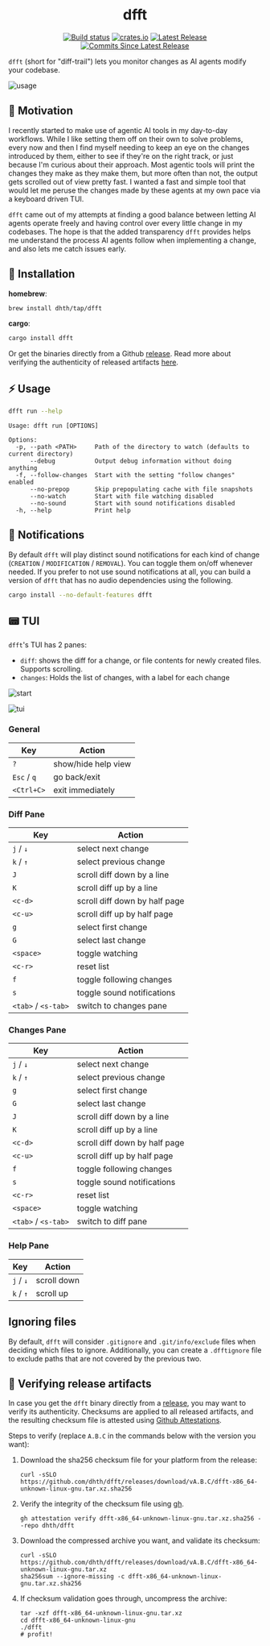 <p align="center">
  <h1 align="center">dfft</h1>
  <p align="center">
    <a href="https://github.com/dhth/dfft/actions/workflows/main.yml"><img alt="Build status" src="https://img.shields.io/github/actions/workflow/status/dhth/dfft/main.yml?style=flat-square"></a>
    <a href="https://crates.io/crates/dfft"><img alt="crates.io" src="https://img.shields.io/crates/v/dfft?style=flat-square"></a>
    <a href="https://github.com/dhth/dfft/releases/latest"><img alt="Latest Release" src="https://img.shields.io/github/release/dhth/dfft.svg?style=flat-square"></a>
    <a href="https://github.com/dhth/dfft/releases"><img alt="Commits Since Latest Release" src="https://img.shields.io/github/commits-since/dhth/dfft/latest?style=flat-square"></a>
  </p>
</p>

`dfft` (short for "diff-trail") lets you monitor changes as AI agents modify
your codebase.

![usage](https://tools.dhruvs.space/images/dfft/v0-1-0/dfft.gif)

🤔 Motivation
---

I recently started to make use of agentic AI tools in my day-to-day workflows.
While I like setting them off on their own to solve problems, every now and then
I find myself needing to keep an eye on the changes introduced by them, either
to see if they're on the right track, or just because I'm curious about their
approach. Most agentic tools will print the changes they make as they make them,
but more often than not, the output gets scrolled out of view pretty fast. I
wanted a fast and simple tool that would let me peruse the changes made by these
agents at my own pace via a keyboard driven TUI.

`dfft` came out of my attempts at finding a good balance between letting AI
agents operate freely and having control over every little change in my
codebases. The hope is that the added transparency `dfft` provides helps me
understand the process AI agents follow when implementing a change, and also
lets me catch issues early.

💾 Installation
---

**homebrew**:

```sh
brew install dhth/tap/dfft
```

**cargo**:

```sh
cargo install dfft
```

Or get the binaries directly from a Github [release][1]. Read more about
verifying the authenticity of released artifacts
[here](#-verifying-release-artifacts).

⚡️ Usage
---

```bash
dfft run --help
```

```text
Usage: dfft run [OPTIONS]

Options:
  -p, --path <PATH>     Path of the directory to watch (defaults to current directory)
      --debug           Output debug information without doing anything
  -f, --follow-changes  Start with the setting "follow changes" enabled
      --no-prepop       Skip prepopulating cache with file snapshots
      --no-watch        Start with file watching disabled
      --no-sound        Start with sound notifications disabled
  -h, --help            Print help
```

🔔 Notifications
---

By default `dfft` will play distinct sound notifications for each kind of change
(`CREATION` / `MODIFICATION` / `REMOVAL`). You can toggle them on/off whenever
needed. If you prefer to not use sound notifications at all, you can build a
version of `dfft` that has no audio dependencies using the following.

```bash
cargo install --no-default-features dfft
```

📟 TUI
---

`dfft`'s TUI has 2 panes:

- `diff`: shows the diff for a change, or file contents for newly created files.
  Supports scrolling.
- `changes`: Holds the list of changes, with a label for each change

![start](https://tools.dhruvs.space/images/dfft/v0-1-0/start.png)

![tui](https://tools.dhruvs.space/images/dfft/v0-1-0/tui.png)

### General

| Key         | Action              |
|-------------|---------------------|
| `?`         | show/hide help view |
| `Esc` / `q` | go back/exit        |
| `<Ctrl+C>`  | exit immediately    |

### Diff Pane

| Key                 | Action                        |
|---------------------|-------------------------------|
| `j` / `↓`           | select next change            |
| `k` / `↑`           | select previous change        |
| `J`                 | scroll diff down by a line    |
| `K`                 | scroll diff up by a line      |
| `<c-d>`             | scroll diff down by half page |
| `<c-u>`             | scroll diff up by half page   |
| `g`                 | select first change           |
| `G`                 | select last change            |
| `<space>`           | toggle watching               |
| `<c-r>`             | reset list                    |
| `f`                 | toggle following changes      |
| `s`                 | toggle sound notifications    |
| `<tab>` / `<s-tab>` | switch to changes pane        |

### Changes Pane

| Key                 | Action                        |
|---------------------|-------------------------------|
| `j` / `↓`           | select next change            |
| `k` / `↑`           | select previous change        |
| `g`                 | select first change           |
| `G`                 | select last change            |
| `J`                 | scroll diff down by a line    |
| `K`                 | scroll diff up by a line      |
| `<c-d>`             | scroll diff down by half page |
| `<c-u>`             | scroll diff up by half page   |
| `f`                 | toggle following changes      |
| `s`                 | toggle sound notifications    |
| `<c-r>`             | reset list                    |
| `<space>`           | toggle watching               |
| `<tab>` / `<s-tab>` | switch to diff pane           |

### Help Pane

| Key       | Action      |
|-----------|-------------|
| `j` / `↓` | scroll down |
| `k` / `↑` | scroll up   |

Ignoring files
---

By default, `dfft` will consider `.gitignore` and `.git/info/exclude` files when
deciding which files to ignore. Additionally, you can create a `.dfftignore`
file to exclude paths that are not covered by the previous two.

🔐 Verifying release artifacts
---

In case you get the `dfft` binary directly from a [release][1], you may want to
verify its authenticity. Checksums are applied to all released artifacts, and
the resulting checksum file is attested using [Github Attestations][2].

Steps to verify (replace `A.B.C` in the commands below with the version you
want):

1. Download the sha256 checksum file for your platform from the release:

   ```shell
   curl -sSLO https://github.com/dhth/dfft/releases/download/vA.B.C/dfft-x86_64-unknown-linux-gnu.tar.xz.sha256
   ```

2. Verify the integrity of the checksum file using [gh][3].

   ```shell
   gh attestation verify dfft-x86_64-unknown-linux-gnu.tar.xz.sha256 --repo dhth/dfft
   ```

3. Download the compressed archive you want, and validate its checksum:

   ```shell
   curl -sSLO https://github.com/dhth/dfft/releases/download/vA.B.C/dfft-x86_64-unknown-linux-gnu.tar.xz
   sha256sum --ignore-missing -c dfft-x86_64-unknown-linux-gnu.tar.xz.sha256
   ```

3. If checksum validation goes through, uncompress the archive:

   ```shell
   tar -xzf dfft-x86_64-unknown-linux-gnu.tar.xz
   cd dfft-x86_64-unknown-linux-gnu
   ./dfft
   # profit!
   ```

[1]: https://github.com/dhth/dfft/releases
[2]: https://github.blog/news-insights/product-news/introducing-artifact-attestations-now-in-public-beta/
[3]: https://github.com/cli/cli
